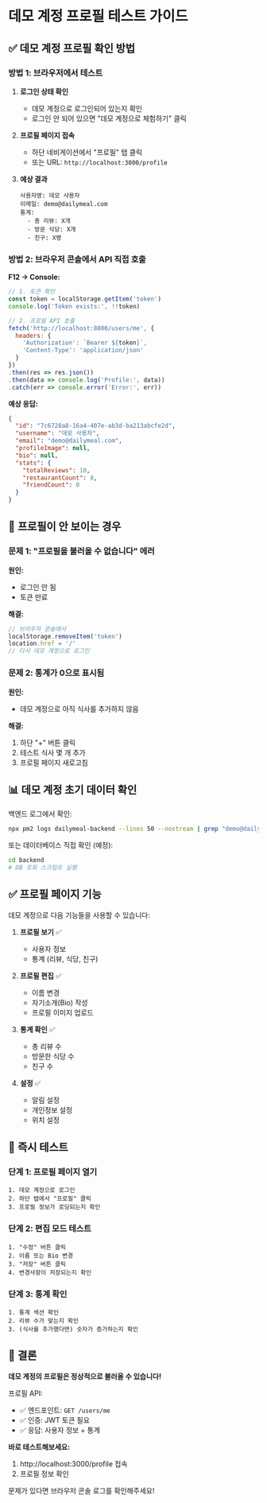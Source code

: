 # 데모 계정 프로필 테스트 가이드

## ✅ 데모 계정 프로필 확인 방법

### 방법 1: 브라우저에서 테스트

1. **로그인 상태 확인**
   - 데모 계정으로 로그인되어 있는지 확인
   - 로그인 안 되어 있으면 "데모 계정으로 체험하기" 클릭

2. **프로필 페이지 접속**
   - 하단 네비게이션에서 "프로필" 탭 클릭
   - 또는 URL: `http://localhost:3000/profile`

3. **예상 결과**
   ```
   사용자명: 데모 사용자
   이메일: demo@dailymeal.com
   통계:
     - 총 리뷰: X개
     - 방문 식당: X개
     - 친구: X명
   ```

### 방법 2: 브라우저 콘솔에서 API 직접 호출

**F12 → Console:**
```javascript
// 1. 토큰 확인
const token = localStorage.getItem('token')
console.log('Token exists:', !!token)

// 2. 프로필 API 호출
fetch('http://localhost:8000/users/me', {
  headers: {
    'Authorization': `Bearer ${token}`,
    'Content-Type': 'application/json'
  }
})
.then(res => res.json())
.then(data => console.log('Profile:', data))
.catch(err => console.error('Error:', err))
```

**예상 응답:**
```json
{
  "id": "7c6728a8-16a4-407e-ab3d-ba213abcfe2d",
  "username": "데모 사용자",
  "email": "demo@dailymeal.com",
  "profileImage": null,
  "bio": null,
  "stats": {
    "totalReviews": 10,
    "restaurantCount": 8,
    "friendCount": 0
  }
}
```

## 🔧 프로필이 안 보이는 경우

### 문제 1: "프로필을 불러올 수 없습니다" 에러

**원인:**
- 로그인 안 됨
- 토큰 만료

**해결:**
```javascript
// 브라우저 콘솔에서
localStorage.removeItem('token')
location.href = '/'
// 다시 데모 계정으로 로그인
```

### 문제 2: 통계가 0으로 표시됨

**원인:**
- 데모 계정으로 아직 식사를 추가하지 않음

**해결:**
1. 하단 "+" 버튼 클릭
2. 테스트 식사 몇 개 추가
3. 프로필 페이지 새로고침

## 📊 데모 계정 초기 데이터 확인

백엔드 로그에서 확인:
```bash
npx pm2 logs dailymeal-backend --lines 50 --nostream | grep "demo@dailymeal.com"
```

또는 데이터베이스 직접 확인 (예정):
```bash
cd backend
# DB 조회 스크립트 실행
```

## ✅ 프로필 페이지 기능

데모 계정으로 다음 기능들을 사용할 수 있습니다:

1. **프로필 보기** ✅
   - 사용자 정보
   - 통계 (리뷰, 식당, 친구)

2. **프로필 편집** ✅
   - 이름 변경
   - 자기소개(Bio) 작성
   - 프로필 이미지 업로드

3. **통계 확인** ✅
   - 총 리뷰 수
   - 방문한 식당 수
   - 친구 수

4. **설정** ✅
   - 알림 설정
   - 개인정보 설정
   - 위치 설정

## 🎯 즉시 테스트

### 단계 1: 프로필 페이지 열기
```
1. 데모 계정으로 로그인
2. 하단 탭에서 "프로필" 클릭
3. 프로필 정보가 로딩되는지 확인
```

### 단계 2: 편집 모드 테스트
```
1. "수정" 버튼 클릭
2. 이름 또는 Bio 변경
3. "저장" 버튼 클릭
4. 변경사항이 저장되는지 확인
```

### 단계 3: 통계 확인
```
1. 통계 섹션 확인
2. 리뷰 수가 맞는지 확인
3. (식사를 추가했다면) 숫자가 증가하는지 확인
```

## 📝 결론

**데모 계정의 프로필은 정상적으로 불러올 수 있습니다!**

프로필 API:
- ✅ 엔드포인트: `GET /users/me`
- ✅ 인증: JWT 토큰 필요
- ✅ 응답: 사용자 정보 + 통계

**바로 테스트해보세요:**
1. http://localhost:3000/profile 접속
2. 프로필 정보 확인

문제가 있다면 브라우저 콘솔 로그를 확인해주세요!
